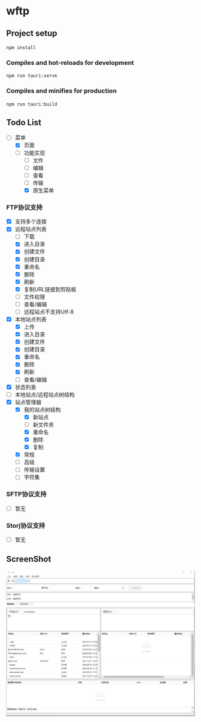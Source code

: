 # wftp

## Project setup
```
npm install
```

### Compiles and hot-reloads for development
```
npm run tauri:serve
```
### Compiles and minifies for production
```
npm run tauri:build
```

## Todo List
  - [ ] 菜单
    - [x] 页面
    - [ ] 功能实现
      - [ ] 文件  
      - [ ] 编辑  
      - [ ] 查看  
      - [ ] 传输  
      - [x] 原生菜单  
### FTP协议支持
  - [x] 支持多个连接  
  - [x] 远程站点列表
    - [ ] 下载
    - [x] 进入目录 
    - [x] 创建文件
    - [x] 创建目录 
    - [x] 重命名 
    - [x] 删除 
    - [x] 刷新 
    - [x] 复制URL链接到剪贴板 
    - [ ] 文件权限 
    - [ ] 查看/编辑 
    - [ ] 远程站点不支持Utf-8 
  - [x] 本地站点列表
    - [x] 上传
    - [x] 进入目录 
    - [x] 创建文件
    - [x] 创建目录 
    - [x] 重命名 
    - [x] 删除 
    - [x] 刷新 
    - [ ] 查看/编辑 
  - [x] 状态列表
  - [ ] 本地站点/远程站点树结构
  - [x] 站点管理器
    - [x] 我的站点树结构
      - [x] 新站点
      - [ ] 新文件夹
      - [x] 重命名
      - [x] 删除
      - [x] 复制
    - [x] 常规
    - [ ] 高级
    - [ ] 传输设置
    - [ ] 字符集

### SFTP协议支持  
- [ ] 暂无
### Storj协议支持  
- [ ] 暂无


## ScreenShot

 ![图片](./screenshot/main.png)